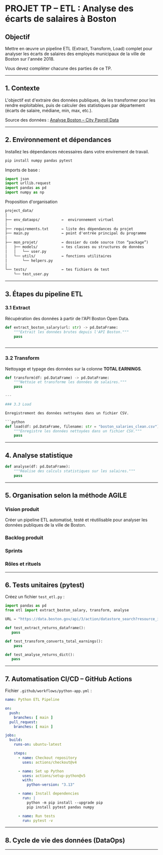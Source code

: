 # PROJET TP – ETL : Analyse des écarts de salaires à Boston

## Objectif

Mettre en œuvre un pipeline ETL (Extract, Transform, Load) complet pour analyser les écarts de salaires des employés municipaux de la ville de Boston sur l'année 2018.

Vous devez complèter chacune des parties de ce TP.

---

## 1. Contexte

L'objectif est d'extraire des données publiques, de les transformer pour les rendre exploitables, puis de calculer des statistiques par département (écarts de salaire, médiane, min, max, etc.).

Source des données :
[Analyse Boston – City Payroll Data](https://data.boston.gov/api/3/action/datastore_search?resource_id=31358fd1-849a-48e0-8285-e813f6efbdf1)

---

## 2. Environnement et dépendances

Installez les dépendances nécessaires dans votre envirement de travail.

```bash
pip install numpy pandas pytest
```

Imports de base :

```python
import json
import urllib.request
import pandas as pd
import numpy as np
```

Proposition d'organisation

```txt
project_data/
│
├── env_dataops/          ←  environnement virtuel
│
├── requirements.txt      ← liste des dépendances du projet
├── main.py               ← point d'entrée principal du programme
│
├── mon_projet/           ← dossier du code source (ton “package”)
│   ├── models/           ← tes classes ou structures de données
│   │   └── user.py
│   └── utils/            ← fonctions utilitaires
│       └── helpers.py
│
└── tests/                ← tes fichiers de test
    └── test_user.py
```

---

## 3. Étapes du pipeline ETL

### 3.1 Extract

Récupération des données à partir de l'API Boston Open Data.

```python
def extract_boston_salary(url: str) -> pd.DataFrame:
    """Extrait les données brutes depuis l'API Boston."""
    pass
 
```

---

### 3.2 Transform

Nettoyage et typage des données sur la colonne **TOTAL EARNINGS**.

```python
def transform(df: pd.DataFrame) -> pd.DataFrame:
    """Nettoie et transforme les données de salaires."""
    pass

---

### 3.3 Load

Enregistrement des données nettoyées dans un fichier CSV.

```python
def load(df: pd.DataFrame, filename: str = "boston_salaries_clean.csv") -> None:
    """Enregistre les données nettoyées dans un fichier CSV."""
    pass
```

---

## 4. Analyse statistique

```python
def analyse(df: pd.DataFrame):
    """Réalise des calculs statistiques sur les salaires."""
    pass
```

---

## 5. Organisation selon la méthode AGILE

### Vision produit

Créer un pipeline ETL automatisé, testé et réutilisable pour analyser les données publiques de la ville de Boston.

### Backlog produit

### Sprints

### Rôles et rituels

---

## 6. Tests unitaires (pytest)

Créez un fichier `test_etl.py` :

```python
import pandas as pd
from etl import extract_boston_salary, transform, analyse

URL = "https://data.boston.gov/api/3/action/datastore_search?resource_id=31358fd1-849a-48e0-8285-e813f6efbdf1"

def test_extract_returns_dataframe():
   pass

def test_transform_converts_total_earnings():
    pass

def test_analyse_returns_dict():
   pass
```

---

## 7. Automatisation CI/CD – GitHub Actions

Fichier `.github/workflows/python-app.yml` :

```yaml
name: Python ETL Pipeline

on:
  push:
    branches: [ main ]
  pull_request:
    branches: [ main ]

jobs:
  build:
    runs-on: ubuntu-latest

    steps:
      - name: Checkout repository
        uses: actions/checkout@v4

      - name: Set up Python
        uses: actions/setup-python@v5
        with:
          python-version: "3.13"

      - name: Install dependencies
        run: |
          python -m pip install --upgrade pip
          pip install pytest pandas numpy

      - name: Run tests
        run: pytest -v
```

---

## 8. Cycle de vie des données (DataOps)



---